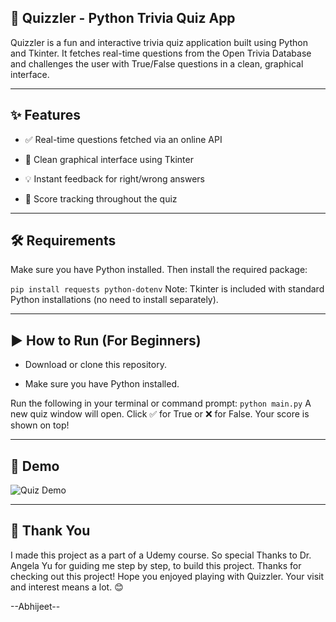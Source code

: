 ## 🧠 Quizzler - Python Trivia Quiz App
Quizzler is a fun and interactive trivia quiz application built using Python and Tkinter. It fetches real-time questions from the Open Trivia Database and challenges the user with True/False questions in a clean, graphical interface. 

---

## ✨ Features
- ✅ Real-time questions fetched via an online API

- 🎨 Clean graphical interface using Tkinter

- 💡 Instant feedback for right/wrong answers

- 🧾 Score tracking throughout the quiz

---

## 🛠 Requirements
Make sure you have Python installed. Then install the required package:

```pip install requests python-dotenv```
Note: Tkinter is included with standard Python installations (no need to install separately).

---

## ▶️ How to Run (For Beginners)
- Download or clone this repository.

- Make sure you have Python installed.

Run the following in your terminal or command prompt:
```python main.py```
A new quiz window will open. Click ✅ for True or ❌ for False. Your score is shown on top!

---

## 📸 Demo
![Quiz Demo](demo.png)

---

## 🙏 Thank You
I made this project as a part of a Udemy course. So special Thanks to Dr. Angela Yu for guiding me step by step, to build this project. Thanks for checking out this project! Hope you enjoyed playing with Quizzler. Your visit and interest means a lot. 😊

--Abhijeet--
